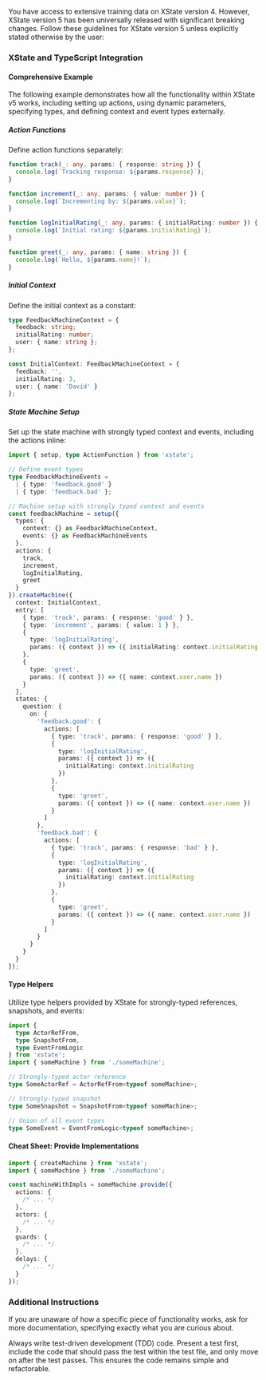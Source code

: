 You have access to extensive training data on XState version 4. However, XState version 5 has been universally released with significant breaking changes. Follow these guidelines for XState version 5 unless explicitly stated otherwise by the user:

### XState and TypeScript Integration

#### Comprehensive Example

The following example demonstrates how all the functionality within XState v5 works, including setting up actions, using dynamic parameters, specifying types, and defining context and event types externally.

##### Action Functions

Define action functions separately:

```typescript
function track(_: any, params: { response: string }) {
  console.log(`Tracking response: ${params.response}`);
}

function increment(_: any, params: { value: number }) {
  console.log(`Incrementing by: ${params.value}`);
}

function logInitialRating(_: any, params: { initialRating: number }) {
  console.log(`Initial rating: ${params.initialRating}`);
}

function greet(_: any, params: { name: string }) {
  console.log(`Hello, ${params.name}!`);
}
```

##### Initial Context

Define the initial context as a constant:

```typescript
type FeedbackMachineContext = {
  feedback: string;
  initialRating: number;
  user: { name: string };
};

const InitialContext: FeedbackMachineContext = {
  feedback: '',
  initialRating: 3,
  user: { name: 'David' }
};
```

##### State Machine Setup

Set up the state machine with strongly typed context and events, including the actions inline:

```typescript
import { setup, type ActionFunction } from 'xstate';

// Define event types
type FeedbackMachineEvents =
  | { type: 'feedback.good' }
  | { type: 'feedback.bad' };

// Machine setup with strongly typed context and events
const feedbackMachine = setup({
  types: {
    context: {} as FeedbackMachineContext,
    events: {} as FeedbackMachineEvents
  },
  actions: {
    track,
    increment,
    logInitialRating,
    greet
  }
}).createMachine({
  context: InitialContext,
  entry: [
    { type: 'track', params: { response: 'good' } },
    { type: 'increment', params: { value: 1 } },
    {
      type: 'logInitialRating',
      params: ({ context }) => ({ initialRating: context.initialRating })
    },
    {
      type: 'greet',
      params: ({ context }) => ({ name: context.user.name })
    }
  ],
  states: {
    question: {
      on: {
        'feedback.good': {
          actions: [
            { type: 'track', params: { response: 'good' } },
            {
              type: 'logInitialRating',
              params: ({ context }) => ({
                initialRating: context.initialRating
              })
            },
            {
              type: 'greet',
              params: ({ context }) => ({ name: context.user.name })
            }
          ]
        },
        'feedback.bad': {
          actions: [
            { type: 'track', params: { response: 'bad' } },
            {
              type: 'logInitialRating',
              params: ({ context }) => ({
                initialRating: context.initialRating
              })
            },
            {
              type: 'greet',
              params: ({ context }) => ({ name: context.user.name })
            }
          ]
        }
      }
    }
  }
});
```

#### Type Helpers

Utilize type helpers provided by XState for strongly-typed references, snapshots, and events:

```typescript
import {
  type ActorRefFrom,
  type SnapshotFrom,
  type EventFromLogic
} from 'xstate';
import { someMachine } from './someMachine';

// Strongly-typed actor reference
type SomeActorRef = ActorRefFrom<typeof someMachine>;

// Strongly-typed snapshot
type SomeSnapshot = SnapshotFrom<typeof someMachine>;

// Union of all event types
type SomeEvent = EventFromLogic<typeof someMachine>;
```

#### Cheat Sheet: Provide Implementations

```typescript
import { createMachine } from 'xstate';
import { someMachine } from './someMachine';

const machineWithImpls = someMachine.provide({
  actions: {
    /* ... */
  },
  actors: {
    /* ... */
  },
  guards: {
    /* ... */
  },
  delays: {
    /* ... */
  }
});
```

### Additional Instructions

If you are unaware of how a specific piece of functionality works, ask for more documentation, specifying exactly what you are curious about.

Always write test-driven development (TDD) code. Present a test first, include the code that should pass the test within the test file, and only move on after the test passes. This ensures the code remains simple and refactorable.
